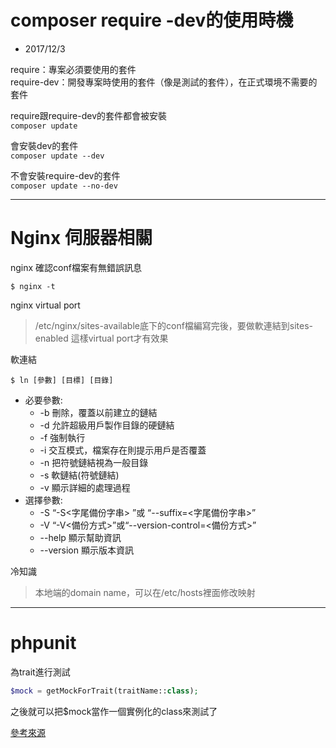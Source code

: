 # composer require -dev的使用時機
* 2017/12/3

require：專案必須要使用的套件  
require-dev：開發專案時使用的套件（像是測試的套件），在正式環境不需要的套件

require跟require-dev的套件都會被安裝  
    `composer update`

會安裝dev的套件  
    `composer update --dev`    

不會安裝require-dev的套件  
    `composer update --no-dev`

---

# Nginx 伺服器相關

nginx 確認conf檔案有無錯誤訊息
```
$ nginx -t
```

nginx virtual port  
> /etc/nginx/sites-available底下的conf檔編寫完後，要做軟連結到sites-enabled
> 這樣virtual port才有效果

軟連結

```
$ ln [參數] [目標] [目錄]
```
* 必要參數:
    * -b 刪除，覆蓋以前建立的鏈結
    * -d 允許超級用戶製作目錄的硬鏈結
    * -f 強制執行
    * -i 交互模式，檔案存在則提示用戶是否覆蓋
    * -n 把符號鏈結視為一般目錄
    * -s 軟鏈結(符號鏈結)
    * -v 顯示詳細的處理過程
* 選擇參數:
    * -S “-S<字尾備份字串> ”或 “--suffix=<字尾備份字串>”
    * -V “-V<備份方式>”或“--version-control=<備份方式>”
    * --help 顯示幫助資訊
    * --version 顯示版本資訊

冷知識  
> 本地端的domain name，可以在/etc/hosts裡面修改映射
---

# phpunit

為trait進行測試
```php
$mock = getMockForTrait(traitName::class);
```
之後就可以把$mock當作一個實例化的class來測試了

[參考來源](https://phpunit.de/manual/current/zh_cn/test-doubles.html#test-doubles.mocking-traits-and-abstract-classes)
